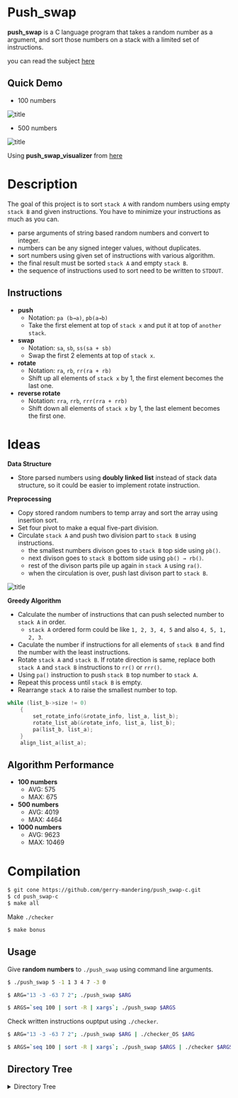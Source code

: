 # Push_swap
**push_swap** is a C language program that takes a random number as a argument, and sort those numbers on a stack with a limited set of instructions.

you can read the subject [here](https://github.com/fpetras/42-subjects/blob/master/push_swap.en.pdf)

## Quick Demo

- 100 numbers

![title](https://user-images.githubusercontent.com/108667563/201254024-b0b43797-d4a7-4472-88eb-64419df62f5d.gif)

- 500 numbers

![title](https://user-images.githubusercontent.com/108667563/201254583-6fc167bb-d89e-4a39-822c-1bcbadbf6927.gif)

Using **push_swap_visualizer** from [here](https://github.com/o-reo/push_swap_visualizer)

# Description
The goal of this project is to sort `stack A` with random numbers using empty `stack B` and given instructions.
You have to minimize your instructions as much as you can.
- parse arguments of string based random numbers and   convert to integer.
- numbers can be any signed integer values, without duplicates.
- sort numbers using given set of instructions with various algorithm.
- the final result must be sorted `stack A` and empty `stack B`.
- the sequence of instructions used to sort need to be written to `STDOUT`.
## Instructions
- **push**
    - Notation: `pa (b→a)`, `pb(a→b)`
    - Take the first element at top of `stack x` and put it at top of `another stack`.
- **swap**
    - Notation: `sa`, `sb`, `ss(sa + sb)`
    - Swap the first 2 elements at top of `stack x`.
- **rotate**
    - Notation: `ra`, `rb`, `rr(ra + rb)`
    - Shift up all elements of `stack x` by 1, the first element becomes the last one.
- **reverse rotate**
    - Notation: `rra`, `rrb`, `rrr(rra + rrb)`
    - Shift down all elements of `stack x` by 1, the last element becomes the first one.

# Ideas
**Data Structure**
- Store parsed numbers using **doubly linked list** instead of stack data structure, so it could be easier to implement rotate instruction.

**Preprocessing**
- Copy stored random numbers to temp array and sort the array using insertion sort.
- Set four pivot to make a equal five-part division.
- Circulate `stack A` and push two division part to `stack B` using instructions.
    - the smallest numbers divison goes to `stack B` top side using `pb()`.
    - next divison goes to `stack B` bottom side using `pb() → rb()`.
    - rest of the divison parts pile up again in `stack A` using `ra()`.
    - when the circulation is over, push last divison part to `stack B`.

![title](https://user-images.githubusercontent.com/108667563/201289123-6348d0a1-90c3-413b-a080-155a58268ad6.png)   

**Greedy Algorithm**
- Calculate the number of instructions that can push selected number to `stack A` in order.
    - `stack A` ordered form could be like `1, 2, 3, 4, 5` and also `4, 5, 1, 2, 3`.
- Caculate the number if instructions for all elements of `stack B` and find the number with the least instructions.
- Rotate `stack A` and `stack B`. If rotate direction is same, replace both `stack A` and `stack B` instructions to `rr()` or `rrr()`.
- Using `pa()` instruction to push `stack B` top number to `stack A`.
- Repeat this process until `stack B` is empty.
- Rearrange `stack A` to raise the smallest number to top.

```c
while (list_b->size != 0)
	{
		set_rotate_info(&rotate_info, list_a, list_b);
		rotate_list_ab(&rotate_info, list_a, list_b);
		pa(list_b, list_a);
	}
	align_list_a(list_a);
```

## Algorithm Performance
- **100 numbers**
    - AVG: 575
    - MAX: 675
- **500 numbers**
    - AVG: 4019
    - MAX: 4464
- **1000 numbers**
    - AVG: 9623
    - MAX: 10469

# Compilation
```sh
$ git cone https://github.com/gerry-mandering/push_swap-c.git
$ cd push_swap-c
$ make all
```

Make `./checker`
```sh
$ make bonus
```

## Usage
Give **random numbers** to `./push_swap` using command line arguments.
```sh
$ ./push_swap 5 -1 1 3 4 7 -3 0

$ ARG="13 -3 -63 7 2"; ./push_swap $ARG

$ ARGS=`seq 100 | sort -R | xargs`; ./push_swap $ARGS
```

Check written instructions ouptput using `./checker`.
```sh
$ ARG="13 -3 -63 7 2"; ./push_swap $ARG | ./checker_OS $ARG

$ ARGS=`seq 100 | sort -R | xargs`; ./push_swap $ARGS | ./checker $ARGS
```
## Directory Tree
<details>
<summary>Directory Tree</summary>
<pre>
.
├── Makefile
├── README.md
├── bonus
│   ├── includes
│   │   └── checker_bonus.h
│   └── src
│       ├── checker_bonus.c
│       ├── checker_utils
│       │   ├── execute_commands_bonus.c
│       │   └── validate_list_ab_bonus.c
│       ├── list_command
│       │   ├── list_basic_bonus.c
│       │   ├── list_clear_bonus.c
│       │   ├── list_command_push_bonus.c
│       │   ├── list_command_reverse_rotate_bonus.c
│       │   ├── list_command_rotate_bonus.c
│       │   ├── list_command_swap_bonus.c
│       │   └── list_push_pop_bonus.c
│       ├── list_util
│       │   └── is_sorted_bonus.c
│       └── parse
│           ├── parse_arguments_bonus.c
│           └── parse_commands_bonus.c
├── includes
│   └── push_swap.h
├── library
│   ├── ft_printf-c
│   ├── get_next_line-c
│   └── libft-c
└── src
    ├── greedy_sort
    │   ├── align_list_a.c
    │   ├── get_min_max.c
    │   ├── greedy_sort.c
    │   ├── rotate_list_ab.c
    │   ├── set_list_a_rotate.c
    │   ├── set_list_b_rotate.c
    │   ├── set_rotate_info.c
    │   └── sort_with_greedy_algorithm.c
    ├── list_command
    │   ├── list_basic.c
    │   ├── list_clear.c
    │   ├── list_command_push.c
    │   ├── list_command_reverse_rotate.c
    │   ├── list_command_rotate.c
    │   ├── list_command_swap.c
    │   └── list_push_pop.c
    ├── list_util
    │   └── is_sorted.c
    ├── parse_arguments
    │   └── parse_arguments.c
    ├── predefined_logic
    │   ├── predefined_logic_utils.c
    │   └── sort_with_predefined_logic.c
    ├── push_swap.c
    └── sort_array
        └── sort_array.c
</pre>
</details>
